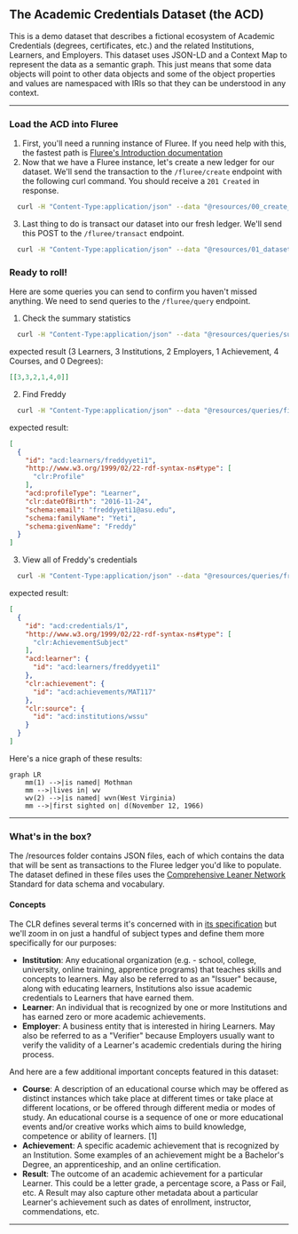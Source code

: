 ## The Academic Credentials Dataset (the ACD)
This is a demo dataset that describes a fictional ecosystem of Academic Credentials (degrees, certificates, etc.) and the related Institutions, Learners, and Employers. 
This dataset uses JSON-LD and a Context Map to represent the data as a semantic graph. This just means that some data objects will point to other data objects and some of the object properties and values are namespaced with IRIs so that they can be understood in any context.
___
### Load the ACD into Fluree
1. First, you'll need a running instance of Fluree. If you need help with this, the fastest path is [Fluree's Introduction documentation](https://next.developers.flur.ee/docs/learn/tutorial/introduction/#running-fluree)
2. Now that we have a Fluree instance, let's create a new ledger for our dataset. We'll send the transaction to the `/fluree/create` endpoint with the following curl command. You should receive a `201 Created` in response.
```sh
  curl -H "Content-Type:application/json" --data "@resources/00_create_ledger.jsonld" localhost:58090/fluree/create
```
3. Last thing to do is transact our dataset into our fresh ledger. We'll send this POST to the `/fluree/transact` endpoint.
```sh
  curl -H "Content-Type:application/json" --data "@resources/01_dataset.jsonld" localhost:58090/fluree/transact
```

### Ready to roll!
Here are some queries you can send to confirm you haven't missed anything. We need to send queries to the `/fluree/query` endpoint.
1. Check the summary statistics
```sh
  curl -H "Content-Type:application/json" --data "@resources/queries/summary_stats.json" localhost:58090/fluree/query
``` 
expected result (3 Learners, 3 Institutions, 2 Employers, 1 Achievement, 4 Courses, and 0 Degrees):
```json
[[3,3,2,1,4,0]]
```
2. Find Freddy
```sh
  curl -H "Content-Type:application/json" --data "@resources/queries/find_freddy.json" localhost:58090/fluree/query
```
expected result:
```json
[
  {
    "id": "acd:learners/freddyyeti1",
    "http://www.w3.org/1999/02/22-rdf-syntax-ns#type": [
      "clr:Profile"
    ],
    "acd:profileType": "Learner",
    "clr:dateOfBirth": "2016-11-24",
    "schema:email": "freddyyeti1@asu.edu",
    "schema:familyName": "Yeti",
    "schema:givenName": "Freddy"
  }
]
```
3. View all of Freddy's credentials
```sh
  curl -H "Content-Type:application/json" --data "@resources/queries/freds_creds.json" localhost:58090/fluree/query
```
expected result:
```json
[
  {
    "id": "acd:credentials/1",
    "http://www.w3.org/1999/02/22-rdf-syntax-ns#type": [
      "clr:AchievementSubject"
    ],
    "acd:learner": {
      "id": "acd:learners/freddyyeti1"
    },
    "clr:achievement": {
      "id": "acd:achievements/MAT117"
    },
    "clr:source": {
      "id": "acd:institutions/wssu"
    }
  }
]
```
Here's a nice graph of these results:
```mermaid
graph LR
    mm(1) -->|is named| Mothman
    mm -->|lives in| wv
    wv(2) -->|is named| wvn(West Virginia)
    mm -->|first sighted on| d(November 12, 1966)
```
---
### What's in the box?
The /resources folder contains JSON files, each of which contains the data that will be sent as transactions to the Fluree ledger you'd like to populate.
The dataset defined in these files uses the [Comprehensive Leaner Network](https://www.imsglobal.org/spec/clr/v2p0) Standard for data schema and vocabulary.

#### Concepts
The CLR defines several terms it's concerned with in [its specification](https://www.imsglobal.org/spec/clr/v2p0#terminology) but we'll zoom in on just a handful of subject types and define them more specifically for our purposes:
- __Institution__: Any educational organization (e.g. - school, college, university, online training, apprentice programs) that teaches skills and concepts to learners. May also be referred to as an "Issuer" because, along with educating learners, Institutions also issue academic credentials to Learners that have earned them.
- __Learner__: An individual that is recognized by one or more Institutions and has earned zero or more academic achievements.
- __Employer__: A business entity that is interested in hiring Learners. May also be referred to as a "Verifier" because Employers usually want to verify the validity of a Learner's academic credentials during the hiring process.

And here are a few additional important concepts featured in this dataset:
- __Course__: A description of an educational course which may be offered as distinct instances which take place at different times or take place at different locations, or be offered through different media or modes of study. An educational course is a sequence of one or more educational events and/or creative works which aims to build knowledge, competence or ability of learners. [1]
- __Achievement__: A specific academic achievement that is recognized by an Institution. Some examples of an achievement might be a Bachelor's Degree, an apprenticeship, and an online certification.
- __Result__: The outcome of an academic achievement for a particular Learner. This could be a letter grade, a percentage score, a Pass or Fail, etc. A Result may also capture other metadata about a particular Learner's achievement such as dates of enrollment, instructor, commendations, etc.
___

